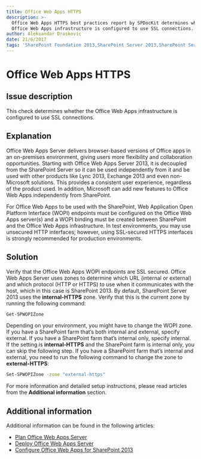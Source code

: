 ```yaml
---
title: Office Web Apps HTTPS
description: >-
  Office Web Apps HTTPS best practices report by SPDocKit determines whether the
  Office Web Apps infrastructure is configured to use SSL connections.
author: Aleksandar Draskovic
date: 21/6/2017
tags: 'SharePoint Foundation 2013,SharePoint Server 2013,SharePoint Server 2016'
---
```


# Office Web Apps HTTPS

## Issue description

This check determines whether the Office Web Apps infrastructure is configured to use SSL connections.

## Explanation

Office Web Apps Server delivers browser-based versions of Office apps in an on-premises environment, giving users more flexibility and collaboration opportunities. Starting with Office Web Apps Server 2013, it is decoupled from the SharePoint Server so it can be used independently from it and be used with other products like Lync 2013, Exchange 2013 and even non-Microsoft solutions. This provides a consistent user experience, regardless of the product used. In addition, Microsoft can add new features to Office Web Apps independently from SharePoint.

For Office Web Apps to be used with the SharePoint, Web Application Open Platform Interface \(WOPI\) endpoints must be configured on the Office Web Apps server\(s\) and a WOPI binding must be created between SharePoint and the Office Web Apps infrastructure. In test environments, you may use unsecured HTTP interfaces; however, using SSL-secured HTTPS interfaces is strongly recommended for production environments.

## Solution

Verify that the Office Web Apps WOPI endpoints are SSL secured. Office Web Apps Server uses zones to determine which URL \(internal or external\) and which protocol \(HTTP or HTTPS\) to use when it communicates with the host, which in this case is SharePoint 2013. By default, SharePoint Server 2013 uses the **internal-HTTPS** zone. Verify that this is the current zone by running the following command:

```bash
Get-SPWOPIZone
```

Depending on your environment, you might have to change the WOPI zone. If you have a SharePoint farm that’s both internal and external, specify external. If you have a SharePoint farm that’s internal only, specify internal. If the setting is **internal-HTTPS** and the SharePoint farm is internal only, you can skip the following step. If you have a SharePoint farm that’s internal and external, you need to run the following command to change the zone to **external-HTTPS**:

```bash
Set-SPWOPIZone -zone "external-https"
```

For more information and detailed setup instructions, please read articles from the **Additional information** section.

## Additional information

Additional information can be found in the following articles:

* [Plan Office Web Apps Server](https://technet.microsoft.com/en-us/library/jj219435.aspx)
* [Deploy Office Web Apps Server](https://technet.microsoft.com/en-us/library/jj219455.aspx)
* [Configure Office Web Apps for SharePoint 2013](https://technet.microsoft.com/en-us/library/ff431687.aspx)

